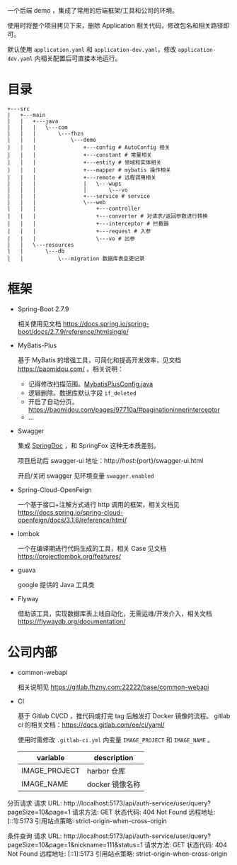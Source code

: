 一个后端 demo ，集成了常用的后端框架/工具和公司的环境。

使用时将整个项目拷贝下来，删除 Application 相关代码，修改包名和相关路径即可。

默认使用 `application.yaml` 和 `application-dev.yaml`，修改 `application-dev.yaml` 内相关配置后可直接本地运行。

# 目录

```
+---src
|   +---main
|   |   +---java
|   |   |   \---com
|   |   |       \---fhzn
|   |   |           \---demo
|   |   |               +---config # AutoConfig 相关
|   |   |               +---constant # 常量相关
|   |   |               +---entity # 领域和实体相关
|   |   |               +---mapper # mybatis 操作相关
|   |   |               +---remote # 远程调用相关
|   |   |               |   \---wups
|   |   |               |       \---vo
|   |   |               +---service # service
|   |   |               \---web
|   |   |                   +---controller
|   |   |                   +---converter # 对请求/返回参数进行转换
|   |   |                   +---interceptor # 拦截器
|   |   |                   +---request # 入参
|   |   |                   \---vo # 出参
|   |   \---resources
|   |       \---db
|   |           \---migration 数据库表变更记录
```

# 框架

* Spring-Boot 2.7.9
  
  相关使用见文档 https://docs.spring.io/spring-boot/docs/2.7.9/reference/htmlsingle/
* MyBatis-Plus
  
  基于 MyBatis 的增强工具，可简化和提高开发效率，见文档 https://baomidou.com/ 。相关说明：
    * 记得修改扫描范围。[MybatisPlusConfig.java](src%2Fmain%2Fjava%2Fcom%2Ffhzn%2Fdemo%2Fconfig%2FMybatisPlusConfig.java)
    * 逻辑删除。数据库默认字段 `if_deleted`
    * 开启了自动分页。https://baomidou.com/pages/97710a/#paginationinnerinterceptor
    * ...
* Swagger

  集成 [SpringDoc](https://springdoc.org/) ，和 SpringFox 这种无本质差别。

  项目启动后 swagger-ui 地址：http://${host}:${port}/swagger-ui.html

  开启/关闭 swagger 见环境变量 `swagger.enabled` 

* Spring-Cloud-OpenFeign

  一个基于接口+注解方式进行 http 调用的框架，相关文档见 https://docs.spring.io/spring-cloud-openfeign/docs/3.1.6/reference/html/

* lombok

  一个在编译期进行代码生成的工具，相关 Case 见文档 https://projectlombok.org/features/

* guava

  google 提供的 Java 工具类

* Flyway

  借助该工具，实现数据库表上线自动化，无需运维/开发介入，相关文档 https://flywaydb.org/documentation/

# 公司内部

* common-webapi

  相关说明见 https://gitlab.fhzny.com:22222/base/common-webapi

* CI

  基于 Gitlab CI/CD ，推代码或打完 tag 后触发打 Docker 镜像的流程。 gitlab ci 的相关文档：https://docs.gitlab.com/ee/ci/yaml/

  使用时需修改 `.gitlab-ci.yml` 内变量 `IMAGE_PROJECT` 和 `IMAGE_NAME` 。
        
  | variable      | description |
  |-------------|-------------|
  | IMAGE_PROJECT | harbor 仓库 |
  | IMAGE_NAME    | docker 镜像名称 |

分页请求
请求 URL:
http://localhost:5173/api/auth-service/user/query?pageSize=10&page=1
请求方法:
GET
状态代码:
404 Not Found
远程地址:
[::1]:5173
引用站点策略:
strict-origin-when-cross-origin

条件查询
请求 URL:
http://localhost:5173/api/auth-service/user/query?pageSize=10&page=1&nickname=111&status=1
请求方法:
GET
状态代码:
404 Not Found
远程地址:
[::1]:5173
引用站点策略:
strict-origin-when-cross-origin